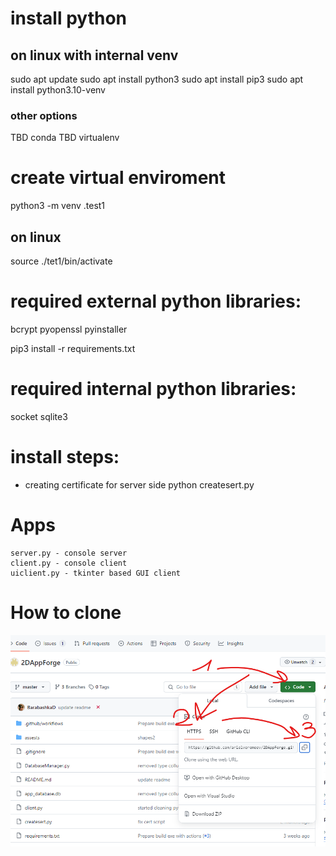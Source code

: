 # install python
## on linux with internal venv
sudo apt update
sudo apt install python3
sudo apt install pip3
sudo apt install python3.10-venv

### other options
TBD conda
TBD virtualenv

# create virtual enviroment 
python3 -m venv .test1
## on linux 
source ./tet1/bin/activate

# required external python libraries:
bcrypt
pyopenssl
pyinstaller

pip3 install -r requirements.txt

# required internal python libraries:
socket
sqlite3

# install steps:
* creating certificate for server side
    python createsert.py

# Apps
    server.py - console server
    client.py - console client
    uiclient.py - tkinter based GUI client

# How to clone
![Image 1](./readmeimages/how2clone_0.png)
